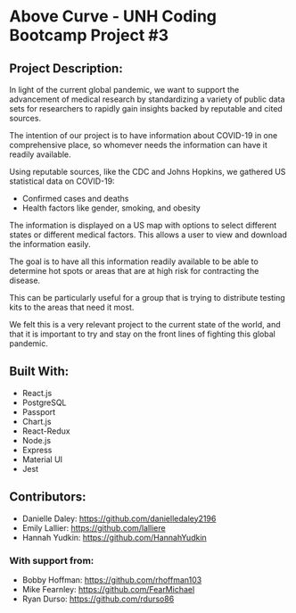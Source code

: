 # Above Curve - UNH Coding Bootcamp Project #3

## Project Description:
In light of the current global pandemic, we want to support the advancement of medical research by standardizing a variety of public data sets for researchers to rapidly gain insights backed by reputable and cited sources.

The intention of our project is to have information about COVID-19 in one comprehensive place, so whomever needs the information can have it readily available.

Using reputable sources, like the CDC and Johns Hopkins, we gathered US statistical data on COVID-19: 
* Confirmed cases and deaths
* Health factors like gender, smoking, and obesity

The information is displayed on a US map with options to select different states or different medical factors. This allows a user to view and download the information easily. 

The goal is to have all this information readily available to be able to determine hot spots or areas that are at high risk for contracting the disease.  

This can be particularly useful for a group that is trying to distribute testing kits to the areas that need it most.

We felt this is a very relevant project to the current state of the world, and that it is important to try and stay on the front lines of fighting this global pandemic.

## 

## Built With:
* React.js
* PostgreSQL
* Passport
* Chart.js
* React-Redux
* Node.js
* Express
* Material UI
* Jest

## Contributors:
* Danielle Daley: https://github.com/danielledaley2196
* Emily Lallier: https://github.com/lalliere
* Hannah Yudkin: https://github.com/HannahYudkin
### With support from:
* Bobby Hoffman: https://github.com/rhoffman103
* Mike Fearnley: https://github.com/FearMichael
* Ryan Durso: https://github.com/rdurso86

